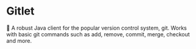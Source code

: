 # Gitlet
🤖 A robust Java client for the popular version control system, git. Works with basic git commands such as add, remove, commit, merge, checkout and more.

